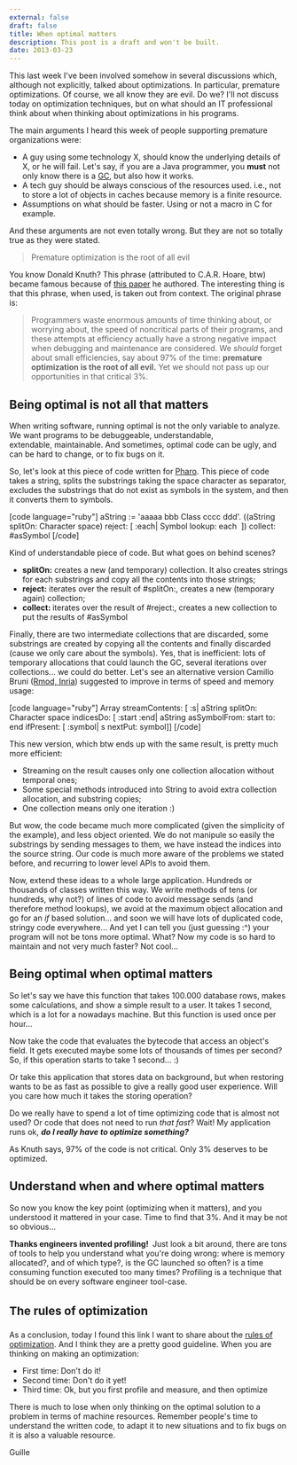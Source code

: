 ```yaml
---
external: false
draft: false
title: When optimal matters
description: This post is a draft and won't be built.
date: 2013-03-23
---
```


This last week I've been involved somehow in several discussions which, although not explicitly, talked about optimizations. In particular, premature optimizations. Of course, we all know they are evil. Do we? I'll not discuss today on optimization techniques, but on what should an IT professional think about when thinking about optimizations in his programs.

The main arguments I heard this week of people supporting premature organizations were:
<ul>
	<li><span style="line-height:14px;">A guy using some technology X, should know the underlying details of X, or he will fail. Let's say, if you are a Java programmer, you <strong>must</strong> not only know there is a <a href="http://en.wikipedia.org/wiki/Garbage_collection_(computer_science)">GC</a>, but also how it works.</span></li>
	<li>A tech guy should be always conscious of the resources used. i.e., not to store a lot of objects in caches because memory is a finite resource.</li>
	<li>Assumptions on what should be faster. Using or not a macro in C for example.</li>
</ul>
And these arguments are not even totally wrong. But they are not so totally true as they were stated.
<blockquote>Premature optimization is the root of all evil</blockquote>
You know Donald Knuth? This phrase (attributed to C.A.R. Hoare, btw) became famous because of <a href="http://pplab.snu.ac.kr/courses/adv_pl05/papers/p261-knuth.pdf">this paper</a> he authored. The interesting thing is that this phrase, when used, is taken out from context. The original phrase is:
<blockquote>Programmers waste enormous amounts of time thinking about, or worrying about, the speed of noncritical parts of their programs, and these attempts at efficiency actually have a strong negative impact when debugging and maintenance are considered. We <em>should</em> forget about small efficiencies, say about 97% of the time: <strong>premature optimization is the root of all evil.</strong> Yet we should not pass up our opportunities in that critical 3%.</blockquote>
<h2>Being optimal is not all that matters</h2>
When writing software, running optimal is not the only variable to analyze. We want programs to be debuggeable, understandable, extendable, maintainable. And sometimes, optimal code can be ugly, and can be hard to change, or to fix bugs on it.

So, let's look at this piece of code written for <a title="Pharo 2.0 Released" href="http://playingwithobjects.wordpress.com/2013/03/18/pharo-2-0-released/">Pharo</a>. This piece of code takes a string, splits the substrings taking the space character as separator, excludes the substrings that do not exist as symbols in the system, and then it converts them to symbols.

[code language="ruby"]
aString := 'aaaaa bbb Class cccc ddd'.
((aString splitOn: Character space)
    reject: [ :each| Symbol lookup: each  ])
    collect: #asSymbol
[/code]

Kind of understandable piece of code. But what goes on behind scenes?
<ul>
	<li><span style="line-height:14px;"><strong>splitOn:</strong> creates a new (and temporary) collection. It also creates strings for each substrings and copy all the contents into those strings;</span></li>
	<li><strong>reject:</strong> iterates over the result of #splitOn:, creates a new (temporary again) collection;</li>
	<li><strong>collect: </strong>iterates over the result of #reject:, creates a new collection to put the results of #asSymbol</li>
</ul>
Finally, there are two intermediate collections that are discarded, some substrings are created by copying all the contents and finally discarded (cause we only care about the symbols). Yes, that is inefficient: lots of temporary allocations that could launch the GC, several iterations over collections... we could do better. Let's see an alternative version Camillo Bruni (<a href="http://rmod.lille.inria.fr/web/">Rmod, Inria</a>) suggested to improve in terms of speed and memory usage:

[code language="ruby"]
Array streamContents: [ :s|
    aString
        splitOn: Character space
        indicesDo: [ :start :end|
            aString asSymbolFrom: start to: end ifPresent: [ :symbol|
            s nextPut: symbol]]
[/code]

This new version, which btw ends up with the same result, is pretty much more efficient:
<ul>
	<li><span style="line-height:14px;">Streaming on the result causes only one collection allocation without temporal ones;</span></li>
	<li>Some special methods introduced into String to avoid extra collection allocation, and substring copies;</li>
	<li>One collection means only one iteration :)</li>
</ul>
But wow, the code became much more complicated (given the simplicity of the example), and less object oriented. We do not manipule so easily the substrings by sending messages to them, we have instead the indices into the source string. Our code is much more aware of the problems we stated before, and recurring to lower level APIs to avoid them.

Now, extend these ideas to a whole large application. Hundreds or thousands of classes written this way. We write methods of tens (or hundreds, why not?) of lines of code to avoid message sends (and therefore method lookups), we avoid at the maximum object allocation and go for an <em>if</em> based solution... and soon we will have lots of duplicated code, stringy code everywhere... And yet I can tell you (just guessing :^) your program will not be tons more optimal. What? Now my code is so hard to maintain and not very much faster? Not cool...
<h2>Being optimal when optimal matters</h2>
So let's say we have this function that takes 100.000 database rows, makes some calculations, and show a simple result to a user. It takes 1 second, which is a lot for a nowadays machine. But this function is used once per hour...

Now take the code that evaluates the bytecode that access an object's field. It gets executed maybe some lots of thousands of times per second? So, if this operation starts to take 1 second... :)

Or take this application that stores data on background, but when restoring wants to be as fast as possible to give a really good user experience. Will you care how much it takes the storing operation?

Do we really have to spend a lot of time optimizing code that is almost not used? Or code that does not need to run <em>that fast</em>? Wait! My application runs ok, <em><strong>do I really have to optimize something?</strong></em>

As Knuth says, 97% of the code is not critical. Only 3% deserves to be optimized.
<h2>Understand when and where optimal matters</h2>
So now you know the key point (optimizing when it matters), and you understood it mattered in your case. Time to find that 3%. And it may be not so obvious...

<strong>Thanks engineers invented profiling! </strong> Just look a bit around, there are tons of tools to help you understand what you're doing wrong: where is memory allocated?, and of which type?, is the GC launched so often? is a time consuming function executed too many times? Profiling is a technique that should be on every software engineer tool-case.
<h2><span style="font-size:1.285714286rem;line-height:1.6;">The rules of optimization</span></h2>
As a conclusion, today I found this link I want to share about the <a href="http://c2.com/cgi/wiki?RulesOfOptimization">rules of optimization</a>. And I think they are a pretty good guideline. When you are thinking on making an optimization:
<ul>
	<li><span style="line-height:14px;">First time: Don't do it!</span></li>
	<li>Second time: Don't do it yet!</li>
	<li>Third time: Ok, but you first profile and measure, and then optimize</li>
</ul>
There is much to lose when only thinking on the optimal solution to a problem in terms of machine resources. Remember people's time to understand the written code, to adapt it to new situations and to fix bugs on it is also a valuable resource.

Guille
